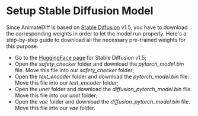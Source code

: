 # Setup Stable Diffusion Model

Since AnimateDiff is based on [Stable Diffusion](https://github.com/runwayml/stable-diffusion) v1.5, you have to download the corresponding weights in order to let the model
run properly. Here's a step-by-step guide to download all the necessary pre-trained weights for this purpose.
- Go to the [HuggingFace page](https://huggingface.co/runwayml/stable-diffusion-v1-5/tree/main) for Stable Diffusion v1.5;
- Open the *safety_checker* folder and download the *pytorch_model.bin* file. Move this file into our *safety_checker* folder;
- Open the *text_encoder* folder and download the *pytorch_model.bin* file. Move this file into our *text_encoder* folder;
- Open the *unet* folder and download the *diffusion_pytorch_model.bin* file. Move this file into our *unet* folder;
- Open the *vae* folder and download the *diffusion_pytorch_model.bin* file. Move this file into our *vae* folder.

